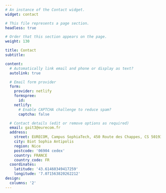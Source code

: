 ```yaml
---
# An instance of the Contact widget.
widget: contact

# This file represents a page section.
headless: true

# Order that this section appears on the page.
weight: 130

title: Contact
subtitle:

content:
  # Automatically link email and phone or display as text?
  autolink: true

  # Email form provider
  form:
    provider: netlify
    formspree:
      id:
    netlify:
      # Enable CAPTCHA challenge to reduce spam?
      captcha: false

  # Contact details (edit or remove options as required)
  email: gait3@eurecom.fr
  address:
    street: EURECOM, Campus SophiaTech, 450 Route des Chappes, CS 50193
    city: Biot Sophia Antipolis
    region: Nice
    postcode: '06904 cedex'
    country: FRANCE
    country_code: FR
  coordinates:
    latitude: '43.61460349417259'
    longitude: '7.071563820262212'
design:
  columns: '2'
---
```

